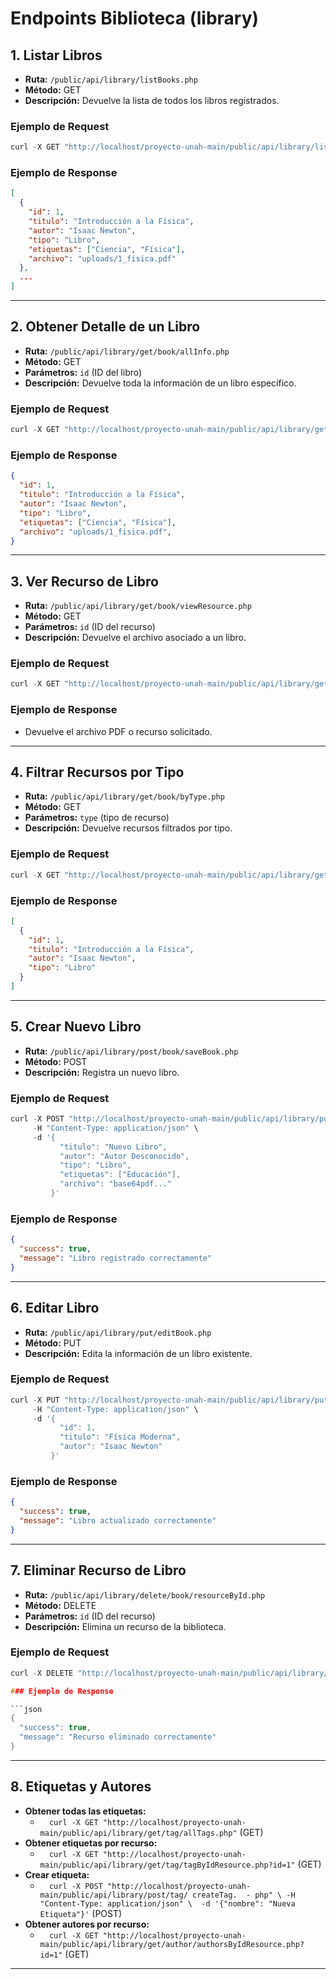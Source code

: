 # Endpoints  Biblioteca (library)

## 1. Listar Libros

- **Ruta:** `/public/api/library/listBooks.php`
- **Método:** GET
- **Descripción:** Devuelve la lista de todos los libros registrados.

### Ejemplo de Request

```h
curl -X GET "http://localhost/proyecto-unah-main/public/api/library/listBooks.php"
```

### Ejemplo de Response

```json
[
  {
    "id": 1,
    "titulo": "Introducción a la Física",
    "autor": "Isaac Newton",
    "tipo": "Libro",
    "etiquetas": ["Ciencia", "Física"],
    "archivo": "uploads/1_fisica.pdf"
  },
  ...
]
```

---

## 2. Obtener Detalle de un Libro

- **Ruta:** `/public/api/library/get/book/allInfo.php`
- **Método:** GET
- **Parámetros:** `id` (ID del libro)
- **Descripción:** Devuelve toda la información de un libro específico.

### Ejemplo de Request

```h
curl -X GET "http://localhost/proyecto-unah-main/public/api/library/get/book/allInfo.php?id=1"
```

### Ejemplo de Response

```json
{
  "id": 1,
  "titulo": "Introducción a la Física",
  "autor": "Isaac Newton",
  "tipo": "Libro",
  "etiquetas": ["Ciencia", "Física"],
  "archivo": "uploads/1_fisica.pdf",
}
```

---

## 3. Ver Recurso de Libro

- **Ruta:** `/public/api/library/get/book/viewResource.php`
- **Método:** GET
- **Parámetros:** `id` (ID del recurso)
- **Descripción:** Devuelve el archivo asociado a un libro.

### Ejemplo de Request

```h
curl -X GET "http://localhost/proyecto-unah-main/public/api/library/get/book/viewResource.php?id=1" -o libro.pdf
```

### Ejemplo de Response

- Devuelve el archivo PDF o recurso solicitado.

---

## 4. Filtrar Recursos por Tipo

- **Ruta:** `/public/api/library/get/book/byType.php`
- **Método:** GET
- **Parámetros:** `type` (tipo de recurso)
- **Descripción:** Devuelve recursos filtrados por tipo.

### Ejemplo de Request

```h
curl -X GET "http://localhost/proyecto-unah-main/public/api/library/get/book/byType.php?type=Libro"
```

### Ejemplo de Response

```json
[
  {
    "id": 1,
    "titulo": "Introducción a la Física",
    "autor": "Isaac Newton",
    "tipo": "Libro"
  }
]
```

---

## 5. Crear Nuevo Libro

- **Ruta:** `/public/api/library/post/book/saveBook.php`
- **Método:** POST
- **Descripción:** Registra un nuevo libro.

### Ejemplo de Request

```h
curl -X POST "http://localhost/proyecto-unah-main/public/api/library/post/book/saveBook.php" \
     -H "Content-Type: application/json" \
     -d '{
           "titulo": "Nuevo Libro",
           "autor": "Autor Desconocido",
           "tipo": "Libro",
           "etiquetas": ["Educación"],
           "archivo": "base64pdf..."
         }'
```

### Ejemplo de Response

```json
{
  "success": true,
  "message": "Libro registrado correctamente"
}
```

---

## 6. Editar Libro

- **Ruta:** `/public/api/library/put/editBook.php`
- **Método:** PUT
- **Descripción:** Edita la información de un libro existente.

### Ejemplo de Request

```h
curl -X PUT "http://localhost/proyecto-unah-main/public/api/library/put/editBook.php" \
     -H "Content-Type: application/json" \
     -d '{
           "id": 1,
           "titulo": "Física Moderna",
           "autor": "Isaac Newton"
         }'
```

### Ejemplo de Response

```json
{
  "success": true,
  "message": "Libro actualizado correctamente"
}
```

---

## 7. Eliminar Recurso de Libro

- **Ruta:** `/public/api/library/delete/book/resourceById.php`
- **Método:** DELETE
- **Parámetros:** `id` (ID del recurso)
- **Descripción:** Elimina un recurso de la biblioteca.

### Ejemplo de Request

```h
curl -X DELETE "http://localhost/proyecto-unah-main/public/api/library/delete/book/resourceById.php?id=1"```

### Ejemplo de Response

```json
{
  "success": true,
  "message": "Recurso eliminado correctamente"
}
```

---

## 8. Etiquetas y Autores

- **Obtener todas las etiquetas:**  
  - `  curl -X GET "http://localhost/proyecto-unah-main/public/api/library/get/tag/allTags.php"` (GET)
- **Obtener etiquetas por recurso:**  
  - `  curl -X GET "http://localhost/proyecto-unah-main/public/api/library/get/tag/tagByIdResource.php?id=1"` (GET)
- **Crear etiqueta:**  
  - `   curl -X POST "http://localhost/proyecto-unah-main/public/api/library/post/tag/ createTag.  - php" \ -H "Content-Type: application/json" \  -d '{"nombre": "Nueva Etiqueta"}' ` (POST)
- **Obtener autores por recurso:**  
  - `  curl -X GET "http://localhost/proyecto-unah-main/public/api/library/get/author/authorsByIdResource.php?id=1"` (GET)

---